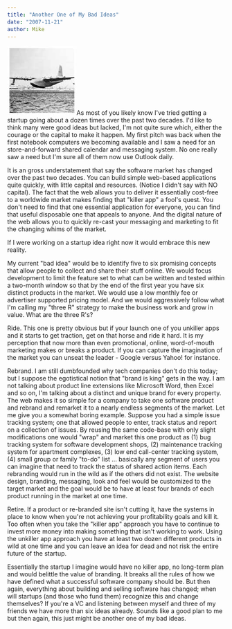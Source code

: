 ```yaml
---
title: "Another One of My Bad Ideas"
date: "2007-11-21"
author: Mike
---
```


![goose.jpg](images/goose.jpg)As most of you likely know I've tried getting a startup going about a dozen times over the past two decades. I'd like to think many were good ideas but lacked, I'm not quite sure which, either the courage or the capital to make it happen. My first pitch was back when the first notebook computers we becoming available and I saw a need for an store-and-forward shared calendar and messaging system. No one really saw a need but I'm sure all of them now use Outlook daily.

It is an gross understatement that say the software market has changed over the past two decades. You can build simple web-based applications quite quickly, with little capital and resources. (Notice I didn't say with NO capital). The fact that the web allows you to deliver it essentially cost-free to a worldwide market makes finding that "killer app" a fool's quest. You don't need to find that one essential application for everyone, you can find that useful disposable one that appeals to anyone. And the digital nature of the web allows you to quickly re-cast your messaging and marketing to fit the changing whims of the market.

If I were working on a startup idea right now it would embrace this new reality.

My current "bad idea" would be to identify five to six promising concepts that allow people to collect and share their stuff online. We would focus development to limit the feature set to what can be written and tested within a two-month window so that by the end of the first year you have six distinct products in the market. We would use a low monthly fee or advertiser supported pricing model. And we would aggressively follow what I'm calling my "three R" strategy to make the business work and grow in value. What are the three R's?

Ride. This one is pretty obvious but if your launch one of you unkiller apps and it starts to get traction, get on that horse and ride it hard. It is my perception that now more than even promotional, online, word-of-mouth marketing makes or breaks a product. If you can capture the imagination of the market you can unseat the leader - Google versus Yahoo! for instance.

Rebrand. I am still dumbfounded why tech companies don't do this today; but I suppose the egotistical notion that "brand is king" gets in the way. I am not talking about product line extensions like Microsoft Word, then Excel and so on, I'm talking about a distinct and unique brand for every property. The web makes it so simple for a company to take one software product and rebrand and remarket it to a nearly endless segments of the market. Let me give you a somewhat boring example. Suppose you had a simple issue tracking system; one that allowed people to enter, track status and report on a collection of issues. By reusing the same code-base with only slight modifications one would "wrap" and market this one product as (1) bug tracking system for software development shops, (2) maintenance tracking system for apartment complexes, (3) low end call-center tracking system, (4) small group or family "to-do" list ... basically any segment of users you can imagine that need to track the status of shared action items. Each rebranding would run in the wild as if the others did not exist. The website design, branding, messaging, look and feel would be customized to the target market and the goal would be to have at least four brands of each product running in the market at one time.

Retire. If a product or re-branded site isn't cutting it, have the systems in place to know when you're not achieving your profitability goals and kill it. Too often when you take the "killer app" approach you have to continue to invest more money into making something that isn't working to work. Using the unkiller app approach you have at least two dozen different products in wild at one time and you can leave an idea for dead and not risk the entire future of the startup.

Essentially the startup I imagine would have no killer app, no long-term plan and would belittle the value of branding. It breaks all the rules of how we have defined what a successful software company should be. But then again, everything about building and selling software has changed; when will startups (and those who fund them) recognize this and change themselves? If you're a VC and listening between myself and three of my friends we have more than six ideas already. Sounds like a good plan to me but then again, this just might be another one of my bad ideas.
